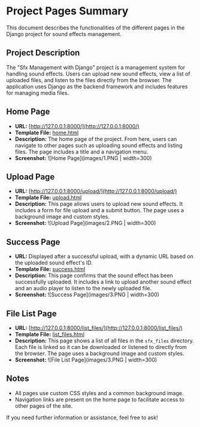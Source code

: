 # Project Pages Summary

This document describes the functionalities of the different pages in the Django project for sound effects management.

## Project Description

The "Sfx Management with Django" project is a management system for handling sound effects. Users can upload new sound effects, view a list of uploaded files, and listen to the files directly from the browser. The application uses Django as the backend framework and includes features for managing media files.

## Home Page

- **URL:** [http://127.0.0.1:8000/](http://127.0.0.1:8000/)
- **Template File:** [home.html](#home.html-context)
- **Description:** The home page of the project. From here, users can navigate to other pages such as uploading sound effects and listing files. The page includes a title and a navigation menu.
- **Screenshot:**
  ![Home Page](images/1.PNG | width=300)

## Upload Page

- **URL:** [http://127.0.0.1:8000/upload/](http://127.0.0.1:8000/upload/)
- **Template File:** [upload.html](#upload.html-context)
- **Description:** This page allows users to upload new sound effects. It includes a form for file upload and a submit button. The page uses a background image and custom styles.
- **Screenshot:**
  ![Upload Page](images/2.PNG | width=300)

## Success Page

- **URL:** Displayed after a successful upload, with a dynamic URL based on the uploaded sound effect's ID.
- **Template File:** [success.html](#success.html-context)
- **Description:** This page confirms that the sound effect has been successfully uploaded. It includes a link to upload another sound effect and an audio player to listen to the newly uploaded file.
- **Screenshot:**
  ![Success Page](images/3.PNG | width=300)

## File List Page

- **URL:** [http://127.0.0.1:8000/list_files/](http://127.0.0.1:8000/list_files/)
- **Template File:** [list_files.html](#list_files.html-context)
- **Description:** This page shows a list of all files in the `sfx_files` directory. Each file is linked so it can be downloaded or listened to directly from the browser. The page uses a background image and custom styles.
- **Screenshot:**
  ![File List Page](images/3.PNG | width=300)

## Notes

- All pages use custom CSS styles and a common background image.
- Navigation links are present on the home page to facilitate access to other pages of the site.

If you need further information or assistance, feel free to ask!



